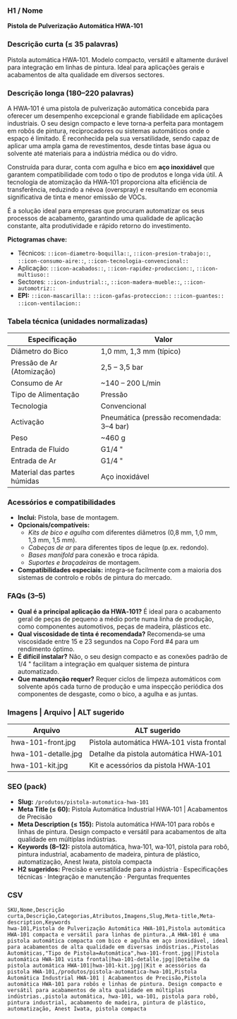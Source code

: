 ### H1 / Nome
**Pistola de Pulverização Automática HWA‑101**

### Descrição curta (≤ 35 palavras)
Pistola automática HWA‑101. Modelo compacto, versátil e altamente durável para integração em linhas de pintura. Ideal para aplicações gerais e acabamentos de alta qualidade em diversos sectores.

### Descrição longa (180–220 palavras)
A HWA‑101 é uma pistola de pulverização automática concebida para oferecer um desempenho excepcional e grande fiabilidade em aplicações industriais. O seu design compacto e leve torna‑a perfeita para montagem em robôs de pintura, reciprocadores ou sistemas automáticos onde o espaço é limitado. É reconhecida pela sua versatilidade, sendo capaz de aplicar uma ampla gama de revestimentos, desde tintas base água ou solvente até materiais para a indústria médica ou do vidro.

Construída para durar, conta com agulha e bico em **aço inoxidável** que garantem compatibilidade com todo o tipo de produtos e longa vida útil. A tecnologia de atomização da HWA‑101 proporciona alta eficiência de transferência, reduzindo a névoa (overspray) e resultando em economia significativa de tinta e menor emissão de VOCs.

É a solução ideal para empresas que procuram automatizar os seus processos de acabamento, garantindo uma qualidade de aplicação constante, alta produtividade e rápido retorno do investimento.

**Pictogramas chave:**
- Técnicos: `::icon-diametro-boquilla::`, `::icon-presion-trabajo::`, `::icon-consumo-aire::`, `::icon-tecnologia-convencional::`
- Aplicação: `::icon-acabados::`, `::icon-rapidez-produccion::`, `::icon-multiuso::`
- Sectores: `::icon-industrial::`, `::icon-madera-mueble::`, `::icon-automotriz::`
- **EPI:** `::icon-mascarilla::` `::icon-gafas-proteccion::` `::icon-guantes::` `::icon-ventilacion::`

### Tabela técnica (unidades normalizadas)
| **Especificação**                | **Valor**                               |
|---|---|
| Diâmetro do Bico                | 1,0 mm, 1,3 mm (típico)                  |
| Pressão de Ar (Atomização)      | 2,5 – 3,5 bar                            |
| Consumo de Ar                   | ~140 – 200 L/min                         |
| Tipo de Alimentação             | Pressão                                  |
| Tecnologia                      | Convencional                             |
| Activação                       | Pneumática (pressão recomendada: 3–4 bar) |
| Peso                            | ~460 g                                   |
| Entrada de Fluido               | G1/4 "                                   |
| Entrada de Ar                   | G1/4 "                                   |
| Material das partes húmidas     | Aço inoxidável                           |

### Acessórios e compatibilidades
- **Inclui:** Pistola, base de montagem.
- **Opcionais/compatíveis:**
  - *Kits de bico e agulha* com diferentes diâmetros (0,8 mm, 1,0 mm, 1,3 mm, 1,5 mm).
  - *Cabeças de ar* para diferentes tipos de leque (p.ex. redondo).
  - *Bases manifold* para conexão e troca rápida.
  - *Suportes e braçadeiras* de montagem.
- **Compatibilidades especiais:** integra‑se facilmente com a maioria dos sistemas de controlo e robôs de pintura do mercado.

### FAQs (3–5)
- **Qual é a principal aplicação da HWA‑101?** É ideal para o acabamento geral de peças de pequeno a médio porte numa linha de produção, como componentes automotivos, peças de madeira, plásticos etc.
- **Qual viscosidade de tinta é recomendada?** Recomenda‑se uma viscosidade entre 15 e 23 segundos na Copo Ford #4 para um rendimento óptimo.
- **É difícil instalar?** Não, o seu design compacto e as conexões padrão de 1/4 " facilitam a integração em qualquer sistema de pintura automatizado.
- **Que manutenção requer?** Requer ciclos de limpeza automáticos com solvente após cada turno de produção e uma inspecção periódica dos componentes de desgaste, como o bico, a agulha e as juntas.

### Imagens | Arquivo | ALT sugerido
| Arquivo            | ALT sugerido                                                 |
|---|---|
| hwa-101-front.jpg   | Pistola automática HWA‑101 vista frontal                    |
| hwa-101-detalle.jpg | Detalhe da pistola automática HWA‑101                       |
| hwa-101-kit.jpg     | Kit e acessórios da pistola HWA‑101                         |

### SEO (pack)
- **Slug:** `/produtos/pistola-automatica-hwa-101`
- **Meta Title (≤ 60):** Pistola Automática Industrial HWA‑101 | Acabamentos de Precisão
- **Meta Description (≤ 155):** Pistola automática HWA‑101 para robôs e linhas de pintura. Design compacto e versátil para acabamentos de alta qualidade em múltiplas indústrias.
- **Keywords (8–12):** pistola automática, hwa‑101, wa‑101, pistola para robô, pintura industrial, acabamento de madeira, pintura de plástico, automatização, Anest Iwata, pistola compacta
- **H2 sugeridos:** Precisão e versatilidade para a indústria · Especificações técnicas · Integração e manutenção · Perguntas frequentes

### CSV

```csv
SKU,Nome,Descrição curta,Descrição,Categorias,Atributos,Imagens,Slug,Meta-title,Meta-description,Keywords
hwa-101,Pistola de Pulverização Automática HWA‑101,Pistola automática HWA‑101 compacta e versátil para linhas de pintura.,A HWA‑101 é uma pistola automática compacta com bico e agulha em aço inoxidável, ideal para acabamentos de alta qualidade em diversas indústrias.,Pistolas Automáticas,"Tipo de Pistola=Automática",hwa-101-front.jpg||Pistola automática HWA‑101 vista frontal|hwa-101-detalle.jpg||Detalhe da pistola automática HWA‑101|hwa-101-kit.jpg||Kit e acessórios da pistola HWA‑101,/produtos/pistola-automatica-hwa-101,Pistola Automática Industrial HWA‑101 | Acabamentos de Precisão,Pistola automática HWA‑101 para robôs e linhas de pintura. Design compacto e versátil para acabamentos de alta qualidade em múltiplas indústrias.,pistola automática, hwa‑101, wa‑101, pistola para robô, pintura industrial, acabamento de madeira, pintura de plástico, automatização, Anest Iwata, pistola compacta
```